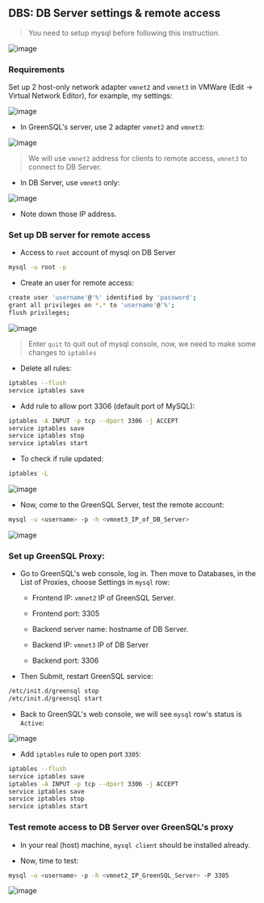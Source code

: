 ## DBS: DB Server settings & remote access

> You need to setup mysql before following this instruction.

![image](https://user-images.githubusercontent.com/82533607/156409016-3ac303d5-04f7-449f-a9d6-0b99175dcb14.png)


### Requirements

Set up 2 host-only network adapter `vmnet2` and `vmnet3` in VMWare (Edit -> Virtual Network Editor), for example, my settings:

![image](https://user-images.githubusercontent.com/82533607/156409162-d593c931-fad3-455b-8a62-8793a5f4925f.png)

* In GreenSQL's server, use 2 adapter `vmnet2` and `vmnet3`:

![image](https://user-images.githubusercontent.com/82533607/156408892-3ef60ef6-8ba3-41dc-b01c-afc7f78a8c7c.png)

> We will use `vmnet2` address for clients to remote access, `vmnet3` to connect to DB Server.

* In DB Server, use `vmnet3` only:

![image](https://user-images.githubusercontent.com/82533607/156382047-9367090d-0035-4c41-bd40-ba1c9ceb366e.png)

* Note down those IP address.

### Set up DB server for remote access

- Access to `root` account of mysql on DB Server

```bash 
mysql -u root -p
```

- Create an user for remote access:

```bash 
create user 'username'@'%' identified by 'password';
grant all privileges on *.* to 'username'@'%';
flush privileges;
```

![image](https://user-images.githubusercontent.com/82533607/156383883-ec0d52da-5f90-40d6-ab6e-daaa44430558.png)

> Enter `quit` to quit out of mysql console, now, we need to make some changes to `iptables`

- Delete all rules:

```bash
iptables --flush
service iptables save
```

- Add rule to allow port 3306 (default port of MySQL):

```bash 
iptables -A INPUT -p tcp --dport 3306 -j ACCEPT
service iptables save
service iptables stop
service iptables start
```

- To check if rule updated:

```bash 
iptables -L
```

![image](https://user-images.githubusercontent.com/82533607/156385263-1f0f7c0f-7f62-41c2-84ae-51cfc18687b8.png)

- Now, come to the GreenSQL Server, test the remote account:

```bash 
mysql -u <username> -p -h <vmnet3_IP_of_DB_Server>
```

![image](https://user-images.githubusercontent.com/82533607/156385909-584b954f-eff4-456c-94d7-005ec850f613.png)

### Set up GreenSQL Proxy:

- Go to GreenSQL's web console, log in. Then move to Databases, in the List of Proxies, choose Settings in `mysql` row:

    - Frontend IP: `vmnet2` IP of GreenSQL Server.

    - Frontend port: 3305

    - Backend server name: hostname of DB Server.

    - Backend IP: `vmnet3` IP of DB Server

    - Backend port: 3306

- Then Submit, restart GreenSQL service:

```bash 
/etc/init.d/greensql stop
/etc/init.d/greensql start
```

- Back to GreenSQL's web console, we will see `mysql` row's status is `Active`:

![image](https://user-images.githubusercontent.com/82533607/156388351-d8dbf3ab-d8d1-48c1-93fb-7aadaf2b3285.png)

- Add `iptables` rule to open port `3305`:

```bash 
iptables --flush
service iptables save
iptables -A INPUT -p tcp --dport 3306 -j ACCEPT
service iptables save
service iptables stop
service iptables start
```

### Test remote access to DB Server over GreenSQL's proxy

- In your real (host) machine, `mysql client` should be installed already.

- Now, time to test:

```bash 
mysql -u <username> -p -h <vmnet2_IP_GreenSQL_Server> -P 3305
```

![image](https://user-images.githubusercontent.com/82533607/156409521-54255299-82bc-4a1b-ab7b-e93e7967409f.png)
